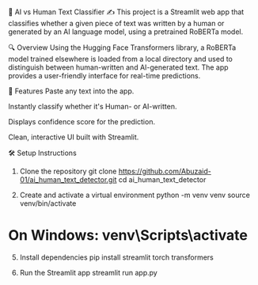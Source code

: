 🧠 AI vs Human Text Classifier ✍️
This project is a Streamlit web app that classifies whether a given piece of text was written by a human or generated by an AI language model, using a pretrained RoBERTa model.

🔍 Overview
Using the Hugging Face Transformers library, a RoBERTa model trained elsewhere is loaded from a local directory and used to distinguish between human-written and AI-generated text. The app provides a user-friendly interface for real-time predictions.

🚀 Features
Paste any text into the app.

Instantly classify whether it's Human- or AI-written.

Displays confidence score for the prediction.

Clean, interactive UI built with Streamlit.


🛠️ Setup Instructions
1. Clone the repository
git clone https://github.com/Abuzaid-01/ai_human_text_detector.git
cd ai_human_text_detector

3. Create and activate a virtual environment
python -m venv venv
source venv/bin/activate
# On Windows: venv\Scripts\activate

5. Install dependencies
pip install streamlit torch transformers

7. Run the Streamlit app
streamlit run app.py
